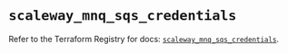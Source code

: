 # `scaleway_mnq_sqs_credentials`

Refer to the Terraform Registry for docs: [`scaleway_mnq_sqs_credentials`](https://registry.terraform.io/providers/scaleway/scaleway/2.42.1/docs/resources/mnq_sqs_credentials).
